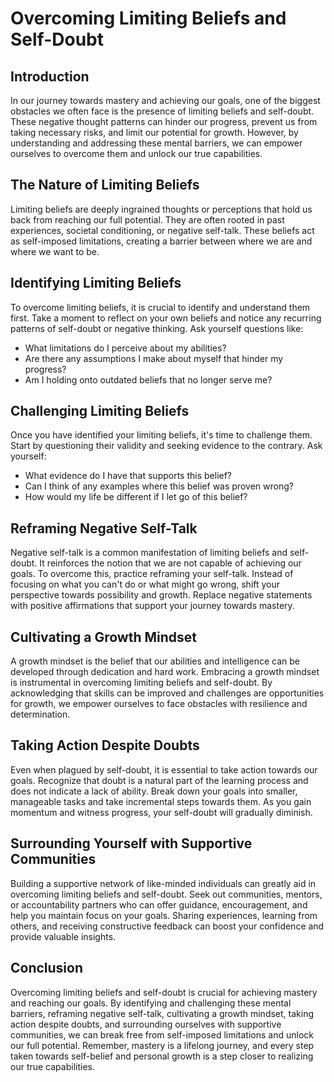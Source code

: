 Overcoming Limiting Beliefs and Self-Doubt
=====================================================

Introduction
------------

In our journey towards mastery and achieving our goals, one of the biggest obstacles we often face is the presence of limiting beliefs and self-doubt. These negative thought patterns can hinder our progress, prevent us from taking necessary risks, and limit our potential for growth. However, by understanding and addressing these mental barriers, we can empower ourselves to overcome them and unlock our true capabilities.

The Nature of Limiting Beliefs
------------------------------

Limiting beliefs are deeply ingrained thoughts or perceptions that hold us back from reaching our full potential. They are often rooted in past experiences, societal conditioning, or negative self-talk. These beliefs act as self-imposed limitations, creating a barrier between where we are and where we want to be.

Identifying Limiting Beliefs
----------------------------

To overcome limiting beliefs, it is crucial to identify and understand them first. Take a moment to reflect on your own beliefs and notice any recurring patterns of self-doubt or negative thinking. Ask yourself questions like:

* What limitations do I perceive about my abilities?
* Are there any assumptions I make about myself that hinder my progress?
* Am I holding onto outdated beliefs that no longer serve me?

Challenging Limiting Beliefs
----------------------------

Once you have identified your limiting beliefs, it's time to challenge them. Start by questioning their validity and seeking evidence to the contrary. Ask yourself:

* What evidence do I have that supports this belief?
* Can I think of any examples where this belief was proven wrong?
* How would my life be different if I let go of this belief?

Reframing Negative Self-Talk
----------------------------

Negative self-talk is a common manifestation of limiting beliefs and self-doubt. It reinforces the notion that we are not capable of achieving our goals. To overcome this, practice reframing your self-talk. Instead of focusing on what you can't do or what might go wrong, shift your perspective towards possibility and growth. Replace negative statements with positive affirmations that support your journey towards mastery.

Cultivating a Growth Mindset
----------------------------

A growth mindset is the belief that our abilities and intelligence can be developed through dedication and hard work. Embracing a growth mindset is instrumental in overcoming limiting beliefs and self-doubt. By acknowledging that skills can be improved and challenges are opportunities for growth, we empower ourselves to face obstacles with resilience and determination.

Taking Action Despite Doubts
----------------------------

Even when plagued by self-doubt, it is essential to take action towards our goals. Recognize that doubt is a natural part of the learning process and does not indicate a lack of ability. Break down your goals into smaller, manageable tasks and take incremental steps towards them. As you gain momentum and witness progress, your self-doubt will gradually diminish.

Surrounding Yourself with Supportive Communities
------------------------------------------------

Building a supportive network of like-minded individuals can greatly aid in overcoming limiting beliefs and self-doubt. Seek out communities, mentors, or accountability partners who can offer guidance, encouragement, and help you maintain focus on your goals. Sharing experiences, learning from others, and receiving constructive feedback can boost your confidence and provide valuable insights.

Conclusion
----------

Overcoming limiting beliefs and self-doubt is crucial for achieving mastery and reaching our goals. By identifying and challenging these mental barriers, reframing negative self-talk, cultivating a growth mindset, taking action despite doubts, and surrounding ourselves with supportive communities, we can break free from self-imposed limitations and unlock our full potential. Remember, mastery is a lifelong journey, and every step taken towards self-belief and personal growth is a step closer to realizing our true capabilities.
